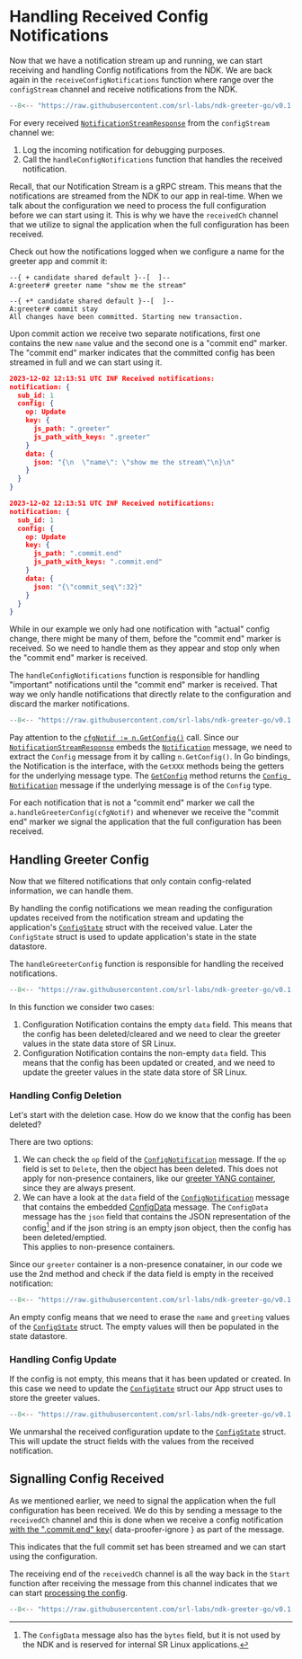 # Handling Received Config Notifications

Now that we have a notification stream up and running, we can start receiving and handling Config notifications from the NDK. We are back again in the `receiveConfigNotifications` function where range over the `configStream` channel and receive notifications from the NDK.

```{.go title="greeter/config.go"}
--8<-- "https://raw.githubusercontent.com/srl-labs/ndk-greeter-go/v0.1.0/greeter/config.go:rcv-cfg-notif"
```

For every received [`NotificationStreamResponse`][notif_stream_resp_doc] from the `configStream` channel we:

1. Log the incoming notification for debugging purposes.
2. Call the `handleConfigNotifications` function that handles the received notification.

Recall, that our Notification Stream is a gRPC stream. This means that the notifications are streamed from the NDK to our app in real-time. When we talk about the configuration we need to process the full configuration before we can start using it. This is why we have the `receivedCh` channel that we utilize to signal the application when the full configuration has been received.

Check out how the notifications logged when we configure a name for the greeter app and commit it:

```srl
--{ + candidate shared default }--[  ]--
A:greeter# greeter name "show me the stream"

--{ +* candidate shared default }--[  ]--
A:greeter# commit stay
All changes have been committed. Starting new transaction.
```

Upon commit action we receive two separate notifications, first one contains the new `name` value and the second one is a "commit end" marker. The "commit end" marker indicates that the committed config has been streamed in full and we can start using it.

```json
2023-12-02 12:13:51 UTC INF Received notifications:
notification: {
  sub_id: 1
  config: {
    op: Update
    key: {
      js_path: ".greeter"
      js_path_with_keys: ".greeter"
    }
    data: {
      json: "{\n  \"name\": \"show me the stream\"\n}\n"
    }
  }
}

2023-12-02 12:13:51 UTC INF Received notifications:
notification: {
  sub_id: 1
  config: {
    op: Update
    key: {
      js_path: ".commit.end"
      js_path_with_keys: ".commit.end"
    }
    data: {
      json: "{\"commit_seq\":32}"
    }
  }
}
```

While in our example we only had one notification with "actual" config change, there might be many of them, before the "commit end" marker is received. So we need to handle them as they appear and stop only when the "commit end" marker is received.

The `handleConfigNotifications` function is responsible for handling "important" notifications until the "commit end" marker is received. That way we only handle notifications that directly relate to the configuration and discard the marker notifications.

```{.go title="greeter/config.go"}
--8<-- "https://raw.githubusercontent.com/srl-labs/ndk-greeter-go/v0.1.0/greeter/config.go:buffer-cfg-notif"
```

Pay attention to the [`cfgNotif := n.GetConfig()`](#__codelineno-4-7) call. Since our [`NotificationStreamResponse`][notif_stream_resp_doc] embeds the [`Notification`][notif_doc] message, we need to extract the `Config` message from it by calling `n.GetConfig()`. In Go bindings, the Notification is the interface, with the `GetXXX` methods being the getters for the underlying message type. The [`GetConfig`][get-config] method returns the [`Config Notification`][config_notif_doc] message if the underlying message is of the `Config` type.

For each notification that is not a "commit end" marker we call the `a.handleGreeterConfig(cfgNotif)` and whenever we receive the "commit end" marker we signal the application that the full configuration has been received.

## Handling Greeter Config

Now that we filtered notifications that only contain config-related information, we can handle them.

By handling the config notifications we mean reading the configuration updates received from the notification stream and updating the application's [`ConfigState`](app-instance.md#app-config-and-state) struct with the received value. Later the `ConfigState` struct is used to update application's state in the state datastore.

The `handleGreeterConfig` function is responsible for handling the received notifications.

```{.go title="greeter/config.go"}
--8<-- "https://raw.githubusercontent.com/srl-labs/ndk-greeter-go/v0.1.0/greeter/config.go:handle-greeter-cfg"
```

In this function we consider two cases:

1. Configuration Notification contains the empty `data` field. This means that the config has been deleted/cleared and we need to clear the greeter values in the state data store of SR Linux.
2. Configuration Notification contains the non-empty `data` field. This means that the config has been updated or created, and we need to update the greeter values in the state data store of SR Linux.

### Handling Config Deletion

Let's start with the deletion case. How do we know that the config has been deleted?

There are two options:

1. We can check the `op` field of the [`ConfigNotification`][config_notif_doc] message. If the `op` field is set to `Delete`, then the object has been deleted. This does not apply for non-presence containers, like our [greeter YANG container](../../../agent.md#yang-module), since they are always present.
2. We can have a look at the `data` field of the [`ConfigNotification`][config_notif_doc] message that contains the embedded [ConfigData][config_data_doc] message. The `ConfigData` message has the `json` field that contains the JSON representation of the config[^10] and if the json string is an empty json object, then the config has been deleted/emptied.  
    This applies to non-presence containers.

Since our `greeter` container is a non-presence conatainer, in our code we use the 2nd method and check if the data field is empty in the received notification:

```{.go title="greeter/config.go"}
--8<-- "https://raw.githubusercontent.com/srl-labs/ndk-greeter-go/v0.1.0/greeter/config.go:delete-case"
```

An empty config means that we need to erase the `name` and `greeting` values of the [`ConfigState`](app-instance.md#app-config-and-state) struct. The empty values will then be populated in the state datastore.

### Handling Config Update

If the config is not empty, this means that it has been updated or created. In this case we need to update the [`ConfigState`](app-instance.md#app-config-and-state) struct our App struct uses to store the greeter values.

```{.go title="greeter/config.go"}
--8<-- "https://raw.githubusercontent.com/srl-labs/ndk-greeter-go/v0.1.0/greeter/config.go:non-delete-case"
```

We unmarshal the received configuration update to the [`ConfigState`](app-instance.md#app-config-and-state) struct. This will update the struct fields with the values from the received notification.

## Signalling Config Received

As we mentioned earlier, we need to signal the application when the full configuration has been received. We do this by sending a message to the `receivedCh` channel and this is done when we receive a config notification [with the ".commit.end" key](#__codelineno-3-21:29){ data-proofer-ignore } as part of the message.

This indicates that the full commit set has been streamed and we can start using the configuration.

The receiving end of the `receivedCh` channel is all the way back in the `Start` function after receiving the message from this channel indicates that we can start [processing the config](processing-config.md).

```{.go title="greeter/app.go" hl_lines="6"}
--8<-- "https://raw.githubusercontent.com/srl-labs/ndk-greeter-go/v0.1.0/greeter/app.go:app-start"
```

[notif_stream_resp_doc]: https://rawcdn.githack.com/nokia/srlinux-ndk-protobufs/v0.2.0/doc/index.html#srlinux.sdk.NotificationStreamResponse
[notif_doc]: https://rawcdn.githack.com/nokia/srlinux-ndk-protobufs/v0.2.0/doc/index.html#srlinux.sdk.Notification
[config_notif_doc]: https://rawcdn.githack.com/nokia/srlinux-ndk-protobufs/v0.2.0/doc/index.html#srlinux.sdk.ConfigNotification
[get-config]: https://github.com/nokia/srlinux-ndk-go/blob/main/ndk/sdk_service.pb.go#L958
[config_data_doc]: https://rawcdn.githack.com/nokia/srlinux-ndk-protobufs/v0.2.0/doc/index.html#srlinux.sdk.ConfigData

[^10]: The `ConfigData` message also has the `bytes` field, but it is not used by the NDK and is reserved for internal SR Linux applications.
